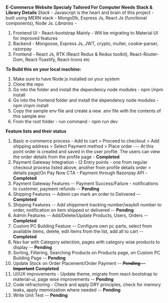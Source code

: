 **E-Commerce Website Specialy Tailored For Computer Needs**
**Stack & Library Details**
*Stack* - 
 Javascript is the heart and brain of this project - built using MERN stack - MongoDb, Express Js, React Js (functional components), Node Js.
*Libraries* - 
  1. Frontend UI - React-bootstrap Mainly - Will be migrating to Material UI for improved features
  2. Backend - Mongoose, Express Js, JWT, crypto, multer, cookie-parser, razorpay
  3. Frontend - React Js, RTK (React Redux & Redux toolkit), React-Router-Dom, React-Toastify, React-Icons etc   

**To Build this on your local machine:**
1. Make sure to have Node js installed on your system
2. Clone the repo
3. Go into the folder and install the dependency node modules - npm i/npm install
4. Go into the frontend folder and install the dependency node modules - npm i/npm install
5. Copy the sample env file and create a new .env file with the contents of this sample env
6. From the root folder - run command - npm run dev

**Feature lists and their status**
1. Basic e-commerce process - Add to cart > Proceed to checkout > Add shipping address > Select Payment method > Place order --- At this point order is created and saved in the user profile. The users can view the order details from the profile page - **Completed**
2. Payment Gateway Integration - (2 Entry points - one from regular checkout process listed above, another from profile details order > details page)On Pay Now CTA - Payment through Razorpay API - **Completed**
3. Payment Gateway Features -- Payment Success/Failure - notifications to customer, payment refunds -- **Pending**
4. Shipping Features -- Admin can mark an order to Delivered -- **Completed**
5. Shipping Features -- Add shippment tracking number/waybill number to order, notification on item shipped or delivered -- **Pending**
6. Admin Features -- Add/Delete/Update Products, Users, Orders -- **Completed**
7. Custom PC Building Feature -- Configure own pc parts, select from available items, delete, edit items from the list, add all to cart -- **Completed**
8. Nav bar with Category selection, pages with category wise products to display -- **Pending**
9. Sorting, Filtering, Searching Products on Products page, on Custom PC Building Page -- **Pending**
10. Update Stock on Order Placement/Order Payment -- ~~**Pending -- Important**~~ **Completed**
11. UI/UX improvements - Update theme, migrate from react-bootstrap to material-ui, page wise improvements -- **Pending**
12. Code refractoring - Check and apply DRY principles, check for memory leaks, apply memoization where needed -- **Pending**
13. Write Unit Test -- **Pending** 

